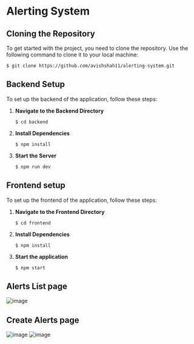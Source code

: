 # Alerting System

## Cloning the Repository

To get started with the project, you need to clone the repository. Use the following command to clone it to your local machine:

```
$ git clone https://github.com/avishshah11/alerting-system.git
```

## Backend Setup

To set up the backend of the application, follow these steps:

1. **Navigate to the Backend Directory**
   
   ```
   $ cd backend
   ```

2. **Install Dependencies**
   
   ```
   $ npm install
   ```

3. **Start the Server**
 
   ```
   $ npm run dev
   ```
   
## Frontend setup

To set up the frontend of the application, follow these steps:

1. **Navigate to the Frontend Directory**
   
   ```
   $ cd frontend
   ```
   
2. **Install Dependencies**
   
   ```
   $ npm install
   ```
   
3. **Start the application**
   
   ```
   $ npm start
   ```  

## Alerts List page

![image](https://github.com/user-attachments/assets/6d2e83c1-d1d8-49e4-81d0-b3a27b1c83e1)

## Create Alerts page

![image](https://github.com/user-attachments/assets/2ba94c67-a569-47da-842e-6ae5d6a9ce56)
![image](https://github.com/user-attachments/assets/0041b942-ca5b-4128-9824-e660ed72a4cd)


   

